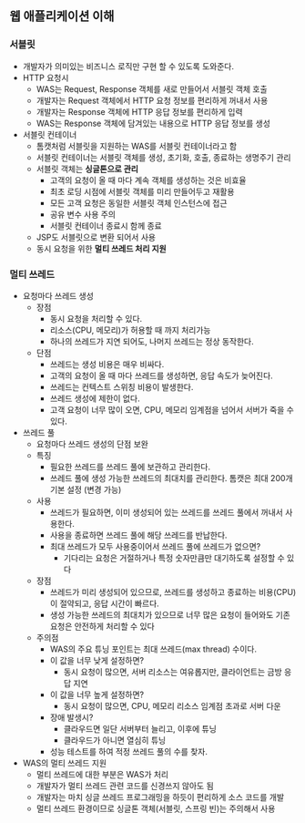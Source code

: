## 웹 애플리케이션 이해

### **서블릿**
* 개발자가 의미있는 비즈니스 로직만 구현 할 수 있도록 도와준다.
* HTTP 요청시
    * WAS는 Request, Response 객체를 새로 만들어서 서블릿 객체 호출
    * 개발자는 Request 객체에서 HTTP 요청 정보를 편리하게 꺼내서 사용
    * 개발자는 Response 객체에 HTTP 응답 정보를 편리하게 입력
    * WAS는 Response 객체에 담겨있는 내용으로 HTTP 응답 정보를 생성
* 서블릿 컨테이너
    * 톰캣처럼 서블릿을 지원하는 WAS를 서블릿 컨테이너라고 함
    * 서블릿 컨테이너는 서블릿 객체를 생성, 초기화, 호출, 종료하는 생명주기 관리
    * 서블릿 객체는 **싱글톤으로 관리**
        * 고객의 요청이 올 때 마다 계속 객체를 생성하는 것은 비효율
        * 최초 로딩 시점에 서블릿 객체를 미리 만들어두고 재활용
        * 모든 고객 요청은 동일한 서블릿 객체 인스턴스에 접근
        * 공유 변수 사용 주의
        * 서블릿 컨테이너 종료시 함께 종료
    * JSP도 서블릿으로 변환 되어서 사용
    * 동시 요청을 위한 **멀티 쓰레드 처리 지원**

### **멀티 쓰레드**
* 요청마다 쓰레드 생성
    * 장점
        * 동시 요청을 처리할 수 있다.
        * 리소스(CPU, 메모리)가 허용할 때 까지 처리가능
        * 하나의 쓰레드가 지연 되어도, 나머지 쓰레드는 정상 동작한다.
    * 단점
        * 쓰레드는 생성 비용은 매우 비싸다.
        * 고객의 요청이 올 때 마다 쓰레드를 생성하면, 응답 속도가 늦어진다.
        * 쓰레드는 컨텍스트 스위칭 비용이 발생한다.
        * 쓰레드 생성에 제한이 없다.
        * 고객 요청이 너무 많이 오면, CPU, 메모리 임계점을 넘어서 서버가 죽을 수 있다.
* 쓰레드 풀
    * 요청마다 쓰레드 생성의 단점 보완
    * 특징
        * 필요한 쓰레드를 쓰레드 풀에 보관하고 관리한다.
        * 쓰레드 풀에 생성 가능한 쓰레드의 최대치를 관리한다. 톰캣은 최대 200개 기본 설정 (변경 가능)
    * 사용
        * 쓰레드가 필요하면, 이미 생성되어 있는 쓰레드를 쓰레드 풀에서 꺼내서 사용한다.
        * 사용을 종료하면 쓰레드 풀에 해당 쓰레드를 반납한다.
        * 최대 쓰레드가 모두 사용중이어서 쓰레드 풀에 쓰레드가 없으면?
            * 기다리는 요청은 거절하거나 특정 숫자만큼만 대기하도록 설정할 수 있다
    * 장점
        * 쓰레드가 미리 생성되어 있으므로, 쓰레드를 생성하고 종료하는 비용(CPU)이 절약되고, 응답 시간이 빠르다.
        * 생성 가능한 쓰레드의 최대치가 있으므로 너무 많은 요청이 들어와도 기존 요청은 안전하게 처리할 수 있다
    * 주의점
        * WAS의 주요 튜닝 포인트는 최대 쓰레드(max thread) 수이다.
        * 이 값을 너무 낮게 설정하면?
            * 동시 요청이 많으면, 서버 리소스는 여유롭지만, 클라이언트는 금방 응답 지연
        * 이 값을 너무 높게 설정하면?
            * 동시 요청이 많으면, CPU, 메모리 리소스 임계점 초과로 서버 다운
        * 장애 발생시?
            * 클라우드면 일단 서버부터 늘리고, 이후에 튜닝
            * 클라우드가 아니면 열심히 튜닝
        * 성능 테스트를 하여 적정 쓰레드 풀의 수를 찾자.
* WAS의 멀티 쓰레드 지원
    * 멀티 쓰레드에 대한 부분은 WAS가 처리
    * 개발자가 멀티 쓰레드 관련 코드를 신경쓰지 않아도 됨
    * 개발자는 마치 싱글 쓰레드 프로그래밍을 하듯이 편리하게 소스 코드를 개발
    * 멀티 쓰레드 환경이므로 싱글톤 객체(서블릿, 스프링 빈)는 주의해서 사용

    